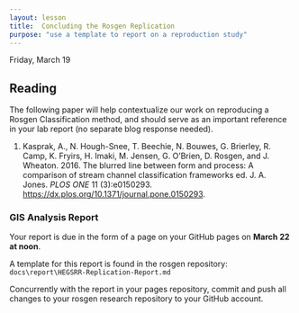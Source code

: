 ```yaml
---
layout: lesson
title:  Concluding the Rosgen Replication
purpose: "use a template to report on a reproduction study"
---
```


Friday, March 19

## Reading

The following paper will help contextualize our work on reproducing a Rosgen Classification method, and should serve as an important reference in your lab report (no separate blog response needed).

  1. Kasprak, A., N. Hough-Snee, T. Beechie, N. Bouwes, G. Brierley, R. Camp, K. Fryirs, H. Imaki, M. Jensen, G. O’Brien, D. Rosgen, and J. Wheaton. 2016. The blurred line between form and process: A comparison of stream channel classification frameworks ed. J. A. Jones. *PLOS ONE* 11 (3):e0150293. https://dx.plos.org/10.1371/journal.pone.0150293.


### GIS Analysis Report

Your report is due in the form of a page on your GitHub pages on **March 22 at noon**.

A template for this report is found in the rosgen repository: `docs\report\HEGSRR-Replication-Report.md`

Concurrently with the report in your pages repository, commit and push all changes to your rosgen research repository to your GitHub account. 